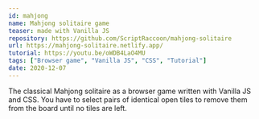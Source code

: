```yaml
---
id: mahjong
name: Mahjong solitaire game
teaser: made with Vanilla JS
repository: https://github.com/ScriptRaccoon/mahjong-solitaire
url: https://mahjong-solitaire.netlify.app/
tutorial: https://youtu.be/oWDB4LaO4MU
tags: ["Browser game", "Vanilla JS", "CSS", "Tutorial"]
date: 2020-12-07
---
```


The classical Mahjong solitaire as a browser game written with Vanilla JS and CSS. You have to select pairs of identical open tiles to remove them from the board until no tiles are left.
